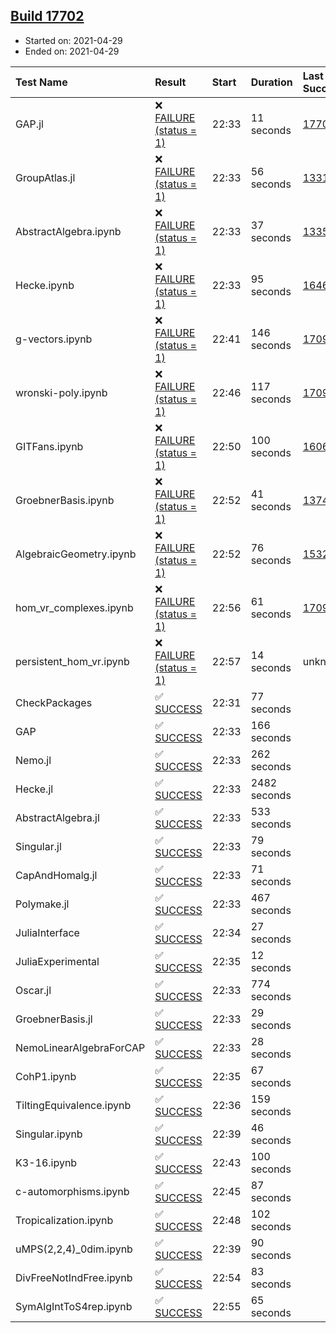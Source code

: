 ## [Build 17702](https://oscarci.mathematik.uni-kl.de/job/oscar/17702/)

* Started on: 2021-04-29
* Ended on: 2021-04-29

| Test Name    | Result | Start | Duration | Last Success | First Failure |
|:-------------|:-------|:------|:---------|:-------------|:--------------|
| GAP.jl | ❌ [FAILURE (status = 1)](https://oscarci.mathematik.uni-kl.de/job/oscar/17702/artifact/logs/build-17702/GAP.jl.log) | 22:33 | 11 seconds | [17701](https://oscarci.mathematik.uni-kl.de/job/oscar/17701/) | [17702](https://oscarci.mathematik.uni-kl.de/job/oscar/17702/) |
| GroupAtlas.jl | ❌ [FAILURE (status = 1)](https://oscarci.mathematik.uni-kl.de/job/oscar/17702/artifact/logs/build-17702/GroupAtlas.jl.log) | 22:33 | 56 seconds | [13311](https://oscarci.mathematik.uni-kl.de/job/oscar/13311/) | [13312](https://oscarci.mathematik.uni-kl.de/job/oscar/13312/) |
| AbstractAlgebra.ipynb | ❌ [FAILURE (status = 1)](https://oscarci.mathematik.uni-kl.de/job/oscar/17702/artifact/logs/build-17702/AbstractAlgebra.ipynb.log) | 22:33 | 37 seconds | [13355](https://oscarci.mathematik.uni-kl.de/job/oscar/13355/) | [13356](https://oscarci.mathematik.uni-kl.de/job/oscar/13356/) |
| Hecke.ipynb | ❌ [FAILURE (status = 1)](https://oscarci.mathematik.uni-kl.de/job/oscar/17702/artifact/logs/build-17702/Hecke.ipynb.log) | 22:33 | 95 seconds | [16463](https://oscarci.mathematik.uni-kl.de/job/oscar/16463/) | [16464](https://oscarci.mathematik.uni-kl.de/job/oscar/16464/) |
| g-vectors.ipynb | ❌ [FAILURE (status = 1)](https://oscarci.mathematik.uni-kl.de/job/oscar/17702/artifact/logs/build-17702/g-vectors.ipynb.log) | 22:41 | 146 seconds | [17099](https://oscarci.mathematik.uni-kl.de/job/oscar/17099/) | [17100](https://oscarci.mathematik.uni-kl.de/job/oscar/17100/) |
| wronski-poly.ipynb | ❌ [FAILURE (status = 1)](https://oscarci.mathematik.uni-kl.de/job/oscar/17702/artifact/logs/build-17702/wronski-poly.ipynb.log) | 22:46 | 117 seconds | [17098](https://oscarci.mathematik.uni-kl.de/job/oscar/17098/) | [17099](https://oscarci.mathematik.uni-kl.de/job/oscar/17099/) |
| GITFans.ipynb | ❌ [FAILURE (status = 1)](https://oscarci.mathematik.uni-kl.de/job/oscar/17702/artifact/logs/build-17702/GITFans.ipynb.log) | 22:50 | 100 seconds | [16068](https://oscarci.mathematik.uni-kl.de/job/oscar/16068/) | [16069](https://oscarci.mathematik.uni-kl.de/job/oscar/16069/) |
| GroebnerBasis.ipynb | ❌ [FAILURE (status = 1)](https://oscarci.mathematik.uni-kl.de/job/oscar/17702/artifact/logs/build-17702/GroebnerBasis.ipynb.log) | 22:52 | 41 seconds | [13748](https://oscarci.mathematik.uni-kl.de/job/oscar/13748/) | [13749](https://oscarci.mathematik.uni-kl.de/job/oscar/13749/) |
| AlgebraicGeometry.ipynb | ❌ [FAILURE (status = 1)](https://oscarci.mathematik.uni-kl.de/job/oscar/17702/artifact/logs/build-17702/AlgebraicGeometry.ipynb.log) | 22:52 | 76 seconds | [15322](https://oscarci.mathematik.uni-kl.de/job/oscar/15322/) | [15323](https://oscarci.mathematik.uni-kl.de/job/oscar/15323/) |
| hom_vr_complexes.ipynb | ❌ [FAILURE (status = 1)](https://oscarci.mathematik.uni-kl.de/job/oscar/17702/artifact/logs/build-17702/hom_vr_complexes.ipynb.log) | 22:56 | 61 seconds | [17099](https://oscarci.mathematik.uni-kl.de/job/oscar/17099/) | [17100](https://oscarci.mathematik.uni-kl.de/job/oscar/17100/) |
| persistent_hom_vr.ipynb | ❌ [FAILURE (status = 1)](https://oscarci.mathematik.uni-kl.de/job/oscar/17702/artifact/logs/build-17702/persistent_hom_vr.ipynb.log) | 22:57 | 14 seconds | unknown | unknown |
| CheckPackages | ✅ [SUCCESS](https://oscarci.mathematik.uni-kl.de/job/oscar/17702/artifact/logs/build-17702/CheckPackages.log) | 22:31 | 77 seconds |  |  |
| GAP | ✅ [SUCCESS](https://oscarci.mathematik.uni-kl.de/job/oscar/17702/artifact/logs/build-17702/GAP.log) | 22:33 | 166 seconds |  |  |
| Nemo.jl | ✅ [SUCCESS](https://oscarci.mathematik.uni-kl.de/job/oscar/17702/artifact/logs/build-17702/Nemo.jl.log) | 22:33 | 262 seconds |  |  |
| Hecke.jl | ✅ [SUCCESS](https://oscarci.mathematik.uni-kl.de/job/oscar/17702/artifact/logs/build-17702/Hecke.jl.log) | 22:33 | 2482 seconds |  |  |
| AbstractAlgebra.jl | ✅ [SUCCESS](https://oscarci.mathematik.uni-kl.de/job/oscar/17702/artifact/logs/build-17702/AbstractAlgebra.jl.log) | 22:33 | 533 seconds |  |  |
| Singular.jl | ✅ [SUCCESS](https://oscarci.mathematik.uni-kl.de/job/oscar/17702/artifact/logs/build-17702/Singular.jl.log) | 22:33 | 79 seconds |  |  |
| CapAndHomalg.jl | ✅ [SUCCESS](https://oscarci.mathematik.uni-kl.de/job/oscar/17702/artifact/logs/build-17702/CapAndHomalg.jl.log) | 22:33 | 71 seconds |  |  |
| Polymake.jl | ✅ [SUCCESS](https://oscarci.mathematik.uni-kl.de/job/oscar/17702/artifact/logs/build-17702/Polymake.jl.log) | 22:33 | 467 seconds |  |  |
| JuliaInterface | ✅ [SUCCESS](https://oscarci.mathematik.uni-kl.de/job/oscar/17702/artifact/logs/build-17702/JuliaInterface.log) | 22:34 | 27 seconds |  |  |
| JuliaExperimental | ✅ [SUCCESS](https://oscarci.mathematik.uni-kl.de/job/oscar/17702/artifact/logs/build-17702/JuliaExperimental.log) | 22:35 | 12 seconds |  |  |
| Oscar.jl | ✅ [SUCCESS](https://oscarci.mathematik.uni-kl.de/job/oscar/17702/artifact/logs/build-17702/Oscar.jl.log) | 22:33 | 774 seconds |  |  |
| GroebnerBasis.jl | ✅ [SUCCESS](https://oscarci.mathematik.uni-kl.de/job/oscar/17702/artifact/logs/build-17702/GroebnerBasis.jl.log) | 22:33 | 29 seconds |  |  |
| NemoLinearAlgebraForCAP | ✅ [SUCCESS](https://oscarci.mathematik.uni-kl.de/job/oscar/17702/artifact/logs/build-17702/NemoLinearAlgebraForCAP.log) | 22:33 | 28 seconds |  |  |
| CohP1.ipynb | ✅ [SUCCESS](https://oscarci.mathematik.uni-kl.de/job/oscar/17702/artifact/logs/build-17702/CohP1.ipynb.log) | 22:35 | 67 seconds |  |  |
| TiltingEquivalence.ipynb | ✅ [SUCCESS](https://oscarci.mathematik.uni-kl.de/job/oscar/17702/artifact/logs/build-17702/TiltingEquivalence.ipynb.log) | 22:36 | 159 seconds |  |  |
| Singular.ipynb | ✅ [SUCCESS](https://oscarci.mathematik.uni-kl.de/job/oscar/17702/artifact/logs/build-17702/Singular.ipynb.log) | 22:39 | 46 seconds |  |  |
| K3-16.ipynb | ✅ [SUCCESS](https://oscarci.mathematik.uni-kl.de/job/oscar/17702/artifact/logs/build-17702/K3-16.ipynb.log) | 22:43 | 100 seconds |  |  |
| c-automorphisms.ipynb | ✅ [SUCCESS](https://oscarci.mathematik.uni-kl.de/job/oscar/17702/artifact/logs/build-17702/c-automorphisms.ipynb.log) | 22:45 | 87 seconds |  |  |
| Tropicalization.ipynb | ✅ [SUCCESS](https://oscarci.mathematik.uni-kl.de/job/oscar/17702/artifact/logs/build-17702/Tropicalization.ipynb.log) | 22:48 | 102 seconds |  |  |
| uMPS(2,2,4)_0dim.ipynb | ✅ [SUCCESS](https://oscarci.mathematik.uni-kl.de/job/oscar/17702/artifact/logs/build-17702/uMPS-2-2-4-_0dim.ipynb.log) | 22:39 | 90 seconds |  |  |
| DivFreeNotIndFree.ipynb | ✅ [SUCCESS](https://oscarci.mathematik.uni-kl.de/job/oscar/17702/artifact/logs/build-17702/DivFreeNotIndFree.ipynb.log) | 22:54 | 83 seconds |  |  |
| SymAlgIntToS4rep.ipynb | ✅ [SUCCESS](https://oscarci.mathematik.uni-kl.de/job/oscar/17702/artifact/logs/build-17702/SymAlgIntToS4rep.ipynb.log) | 22:55 | 65 seconds |  |  |
